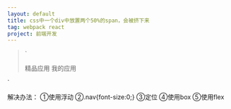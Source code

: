 ```yaml
---
layout: default
title: css中一个div中放置两个50%的span，会被挤下来
tag: webpack react
project: 前端开发
---
```


>`<section class="nav"> 
    <span class="active">精品应用 <em></em></span>
    <span>我的应用 <em></em></span>
</section>`

解决办法：
①使用浮动
②.nav{font-size:0;}
③定位
④使用box
⑤使用flex
